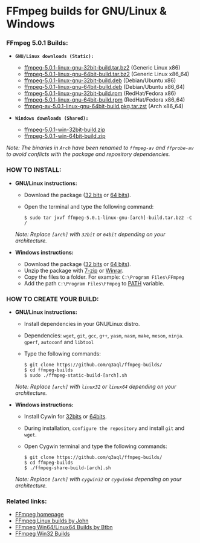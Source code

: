 FFmpeg builds for GNU/Linux & Windows
=====================================

### FFmpeg 5.0.1 Builds:

  * **`GNU/Linux downloads (Static):`**
  
    * [ffmpeg-5.0.1-linux-gnu-32bit-build.tar.bz2](https://github.com/q3aql/ffmpeg-builds/releases/download/v5.0.1/ffmpeg-5.0.1-linux-gnu-32bit-build.tar.bz2) (Generic Linux x86)
    * [ffmpeg-5.0.1-linux-gnu-64bit-build.tar.bz2](https://github.com/q3aql/ffmpeg-builds/releases/download/v5.0.1/ffmpeg-5.0.1-linux-gnu-64bit-build.tar.bz2) (Generic Linux x86_64)
    * [ffmpeg-5.0.1-linux-gnu-32bit-build.deb](https://github.com/q3aql/ffmpeg-builds/releases/download/v5.0.1/ffmpeg-5.0.1-linux-gnu-32bit-build.deb) (Debian/Ubuntu x86)
    * [ffmpeg-5.0.1-linux-gnu-64bit-build.deb](https://github.com/q3aql/ffmpeg-builds/releases/download/v5.0.1/ffmpeg-5.0.1-linux-gnu-64bit-build.deb) (Debian/Ubuntu x86_64)
    * [ffmpeg-5.0.1-linux-gnu-32bit-build.rpm](https://github.com/q3aql/ffmpeg-builds/releases/download/v5.0.1/ffmpeg-5.0.1-linux-gnu-32bit-build.rpm) (RedHat/Fedora x86)
    * [ffmpeg-5.0.1-linux-gnu-64bit-build.rpm](https://github.com/q3aql/ffmpeg-builds/releases/download/v5.0.1/ffmpeg-5.0.1-linux-gnu-64bit-build.rpm) (RedHat/Fedora x86_64)
    * [ffmpeg-av-5.0.1-linux-gnu-64bit-build.pkg.tar.zst](https://github.com/q3aql/ffmpeg-builds/releases/download/v5.0.1/ffmpeg-av-5.0.1-linux-gnu-64bit-build.pkg.tar.zst) (Arch x86_64)
       
  * **`Windows downloads (Shared):`**
  
    * [ffmpeg-5.0.1-win-32bit-build.zip](https://github.com/q3aql/ffmpeg-builds/releases/download/v5.0.1/ffmpeg-5.0.1-win-32bit-build.zip)
    * [ffmpeg-5.0.1-win-64bit-build.zip](https://github.com/q3aql/ffmpeg-builds/releases/download/v5.0.1/ffmpeg-5.0.1-win-64bit-build.zip)

_Note: The binaries in `Arch` have been renamed to `ffmpeg-av` and `ffprobe-av` to avoid conflicts with the package and repository dependencies._

### HOW TO INSTALL:

  * **GNU/Linux instructions:**

    * Download the package ([32 bits](https://github.com/q3aql/ffmpeg-builds/releases/download/v5.0.1/ffmpeg-5.0.1-linux-gnu-32bit-build.tar.bz2) or [64 bits](https://github.com/q3aql/ffmpeg-builds/releases/download/v5.0.1/ffmpeg-5.0.1-linux-gnu-64bit-build.tar.bz2)).
    * Open the terminal and type the following command:
    
      ```shell
      $ sudo tar jxvf ffmpeg-5.0.1-linux-gnu-[arch]-build.tar.bz2 -C /
      ```
    
    _Note: Replace `[arch]` with `32bit` or `64bit` depending on your architecture._
      
  * **Windows instructions:**
    
    * Download the package ([32 bits](https://github.com/q3aql/ffmpeg-builds/releases/download/v5.0.1/ffmpeg-5.0.1-win-32bit-build.zip) or [64 bits](https://github.com/q3aql/ffmpeg-builds/releases/download/v5.0.1/ffmpeg-5.0.1-win-64bit-build.zip)).
    * Unzip the package with [7-zip](http://www.7-zip.org/) or [Winrar](http://www.rarlab.com/).
    * Copy the files to a folder. For example: `C:\Program Files\FFmpeg`
    * Add the path `C:\Program Files\FFmpeg` to [PATH](https://www.google.es/search?q=add+folder+to+PATH+on+Windows) variable.
    
### HOW TO CREATE YOUR BUILD:

  * **GNU/Linux instructions:**
  
    * Install dependencies in your GNU/Linux distro.
    * Dependencies: `wget`, `git`, `gcc`, `g++`, `yasm`, `nasm`, `make`, `meson`, `ninja`. `gperf`, `autoconf` and `libtool`
    * Type the following commands:

      ```shell
      $ git clone https://github.com/q3aql/ffmpeg-builds/
      $ cd ffmpeg-builds
      $ sudo ./ffmpeg-static-build-[arch].sh
      ```
    
    _Note: Replace `[arch]` with `linux32` or `linux64` depending on your architecture._
      
  * **Windows instructions:**
  
    * Install Cywin for [32bits](https://cygwin.com/setup-x86.exe) or [64bits](https://cygwin.com/setup-x86_64.exe).
    * During installation, `configure the repository` and install `git` and `wget`.
    * Open Cygwin terminal and type the following commands:
    
      ```shell
      $ git clone https://github.com/q3aql/ffmpeg-builds/
      $ cd ffmpeg-builds
      $ ./ffmpeg-share-build-[arch].sh
      ```
    
    _Note: Replace `[arch]` with `cygwin32` or `cygwin64` depending on your architecture._

### Related links:

  * [FFmpeg homepage](https://ffmpeg.org/)
  * [FFmpeg Linux builds by John](https://johnvansickle.com/ffmpeg/)
  * [FFmpeg Win64/Linux64 Builds by Btbn](https://github.com/BtbN/FFmpeg-Builds)
  * [FFmpeg Win32 Builds](https://github.com/sudo-nautilus/FFmpeg-Builds-Win32)

